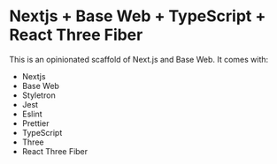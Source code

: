 # Nextjs + Base Web + TypeScript + React Three Fiber

This is an opinionated scaffold of Next.js and Base Web. It comes with:

- Nextjs
- Base Web
- Styletron
- Jest
- Eslint
- Prettier
- TypeScript
- Three
- React Three Fiber
